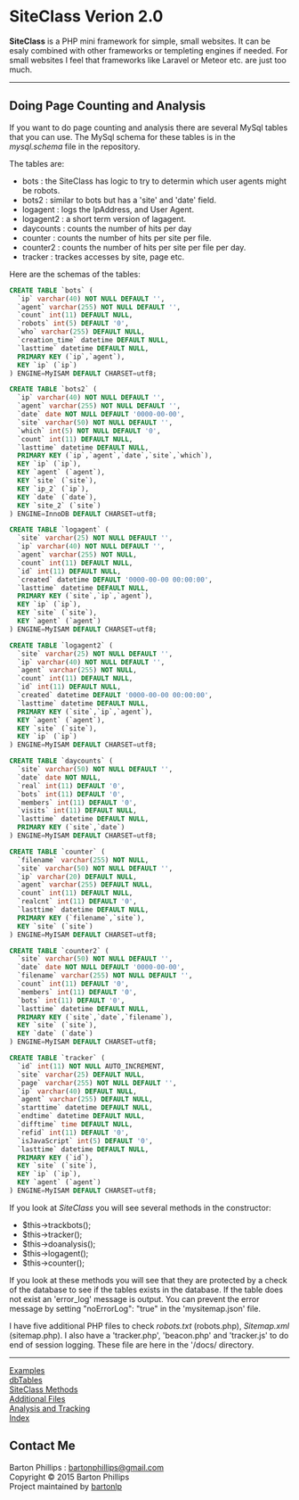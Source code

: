 # SiteClass Verion 2.0

**SiteClass** is a PHP mini framework for simple, small websites. It can be esaly combined with other frameworks or templeting engines if needed. For small websites I feel that frameworks like Laravel or Meteor etc. are just too much.

---

## Doing Page Counting and Analysis

If you want to do page counting and analysis there are several MySql tables that you can use. The MySql schema for these tables is in the *mysql.schema* file in the repository.

The tables are:

* bots : the SiteClass has logic to try to determin which user agents might be robots. 
* bots2 : similar to bots but has a 'site' and 'date' field.
* logagent : logs the IpAddress, and User Agent.
* logagent2 : a short term version of lagagent.
* daycounts : counts the number of hits per day
* counter : counts the number of hits per site per file.
* counter2 : counts the number of hits per site per file per day.
* tracker : trackes accesses by site, page etc.

Here are the schemas of the tables:

```sql
CREATE TABLE `bots` (
  `ip` varchar(40) NOT NULL DEFAULT '',
  `agent` varchar(255) NOT NULL DEFAULT '',
  `count` int(11) DEFAULT NULL,
  `robots` int(5) DEFAULT '0',
  `who` varchar(255) DEFAULT NULL,
  `creation_time` datetime DEFAULT NULL,
  `lasttime` datetime DEFAULT NULL,
  PRIMARY KEY (`ip`,`agent`),
  KEY `ip` (`ip`)
) ENGINE=MyISAM DEFAULT CHARSET=utf8;

CREATE TABLE `bots2` (
  `ip` varchar(40) NOT NULL DEFAULT '',
  `agent` varchar(255) NOT NULL DEFAULT '',
  `date` date NOT NULL DEFAULT '0000-00-00',
  `site` varchar(50) NOT NULL DEFAULT '',
  `which` int(5) NOT NULL DEFAULT '0',
  `count` int(11) DEFAULT NULL,
  `lasttime` datetime DEFAULT NULL,
  PRIMARY KEY (`ip`,`agent`,`date`,`site`,`which`),
  KEY `ip` (`ip`),
  KEY `agent` (`agent`),
  KEY `site` (`site`),
  KEY `ip_2` (`ip`),
  KEY `date` (`date`),
  KEY `site_2` (`site`)
) ENGINE=InnoDB DEFAULT CHARSET=utf8;

CREATE TABLE `logagent` (
  `site` varchar(25) NOT NULL DEFAULT '',
  `ip` varchar(40) NOT NULL DEFAULT '',
  `agent` varchar(255) NOT NULL,
  `count` int(11) DEFAULT NULL,
  `id` int(11) DEFAULT NULL,
  `created` datetime DEFAULT '0000-00-00 00:00:00',
  `lasttime` datetime DEFAULT NULL,
  PRIMARY KEY (`site`,`ip`,`agent`),
  KEY `ip` (`ip`),
  KEY `site` (`site`),
  KEY `agent` (`agent`)
) ENGINE=MyISAM DEFAULT CHARSET=utf8;

CREATE TABLE `logagent2` (
  `site` varchar(25) NOT NULL DEFAULT '',
  `ip` varchar(40) NOT NULL DEFAULT '',
  `agent` varchar(255) NOT NULL,
  `count` int(11) DEFAULT NULL,
  `id` int(11) DEFAULT NULL,
  `created` datetime DEFAULT '0000-00-00 00:00:00',
  `lasttime` datetime DEFAULT NULL,
  PRIMARY KEY (`site`,`ip`,`agent`),
  KEY `agent` (`agent`),
  KEY `site` (`site`),
  KEY `ip` (`ip`)
) ENGINE=MyISAM DEFAULT CHARSET=utf8;

CREATE TABLE `daycounts` (
  `site` varchar(50) NOT NULL DEFAULT '',
  `date` date NOT NULL,
  `real` int(11) DEFAULT '0',
  `bots` int(11) DEFAULT '0',
  `members` int(11) DEFAULT '0',
  `visits` int(11) DEFAULT NULL,
  `lasttime` datetime DEFAULT NULL,
  PRIMARY KEY (`site`,`date`)
) ENGINE=MyISAM DEFAULT CHARSET=utf8;

CREATE TABLE `counter` (
  `filename` varchar(255) NOT NULL,
  `site` varchar(50) NOT NULL DEFAULT '',
  `ip` varchar(20) DEFAULT NULL,
  `agent` varchar(255) DEFAULT NULL,
  `count` int(11) DEFAULT NULL,
  `realcnt` int(11) DEFAULT '0',
  `lasttime` datetime DEFAULT NULL,
  PRIMARY KEY (`filename`,`site`),
  KEY `site` (`site`)
) ENGINE=MyISAM DEFAULT CHARSET=utf8;

CREATE TABLE `counter2` (
  `site` varchar(50) NOT NULL DEFAULT '',
  `date` date NOT NULL DEFAULT '0000-00-00',
  `filename` varchar(255) NOT NULL DEFAULT '',
  `count` int(11) DEFAULT '0',
  `members` int(11) DEFAULT '0',
  `bots` int(11) DEFAULT '0',
  `lasttime` datetime DEFAULT NULL,
  PRIMARY KEY (`site`,`date`,`filename`),
  KEY `site` (`site`),
  KEY `date` (`date`)
) ENGINE=MyISAM DEFAULT CHARSET=utf8;

CREATE TABLE `tracker` (
  `id` int(11) NOT NULL AUTO_INCREMENT,
  `site` varchar(25) DEFAULT NULL,
  `page` varchar(255) NOT NULL DEFAULT '',
  `ip` varchar(40) DEFAULT NULL,
  `agent` varchar(255) DEFAULT NULL,
  `starttime` datetime DEFAULT NULL,
  `endtime` datetime DEFAULT NULL,
  `difftime` time DEFAULT NULL,
  `refid` int(11) DEFAULT '0',
  `isJavaScript` int(5) DEFAULT '0',
  `lasttime` datetime DEFAULT NULL,
  PRIMARY KEY (`id`),
  KEY `site` (`site`),
  KEY `ip` (`ip`),
  KEY `agent` (`agent`)
) ENGINE=MyISAM DEFAULT CHARSET=utf8;
```

If you look at *SiteClass* you will see several methods in the constructor:

* $this->trackbots();
* $this->tracker();
* $this->doanalysis();
* $this->logagent();
* $this->counter();

If you look at these methods you will see that they are protected by a check of the database to see if the tables exists in the database. If the table does not exist an 'error_log' message is output. You can prevent the error message by setting "noErrorLog": "true" in the 'mysitemap.json' file.

I have five additional PHP files to check *robots.txt* (robots.php), *Sitemap.xml* (sitemap.php). I also have a 'tracker.php', 'beacon.php' and 'tracker.js' to do end of session logging. These file are here in the '/docs/ directory.

---
[Examples](examples.html)  
[dbTables](dbTables.html)  
[SiteClass Methods](siteclass.html)  
[Additional Files](files.html)  
[Analysis and Tracking](analysis.html)  
[Index](index.html)

## Contact Me

Barton Phillips : [bartonphillips@gmail.com](mailto://bartonphillips@gmail.com)  
Copyright &copy; 2015 Barton Phillips  
Project maintained by [bartonlp](https://github.com/bartonlp)
